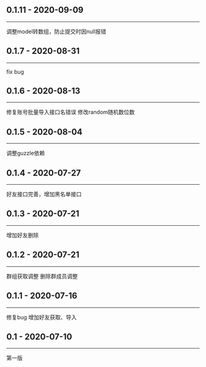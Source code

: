 
## 0.1.11 - 2020-09-09
----
调整model转数组，防止提交时因null报错

## 0.1.7 - 2020-08-31
----
fix bug

## 0.1.6 - 2020-08-13
----
修复账号批量导入接口名错误
修改random随机数位数

## 0.1.5 - 2020-08-04
----
调整guzzle依赖

## 0.1.4 - 2020-07-27
----
好友接口完善，增加黑名单接口

## 0.1.3 - 2020-07-21
----
增加好友删除

## 0.1.2 - 2020-07-21
----
群组获取调整
删除群成员调整

## 0.1.1 - 2020-07-16
----
修复bug
增加好友获取、导入

## 0.1 - 2020-07-10
----
第一版
